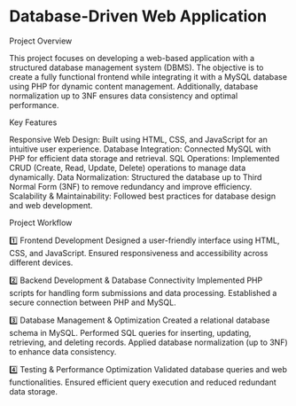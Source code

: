 # Database-Driven Web Application
Project Overview

This project focuses on developing a web-based application with a structured database management system (DBMS). The objective is to create a fully functional frontend while integrating it with a MySQL database using PHP for dynamic content management. Additionally, database normalization up to 3NF ensures data consistency and optimal performance.

Key Features

Responsive Web Design: Built using HTML, CSS, and JavaScript for an intuitive user experience.
Database Integration: Connected MySQL with PHP for efficient data storage and retrieval.
SQL Operations: Implemented CRUD (Create, Read, Update, Delete) operations to manage data dynamically.
Data Normalization: Structured the database up to Third Normal Form (3NF) to remove redundancy and improve efficiency.
Scalability & Maintainability: Followed best practices for database design and web development.

Project Workflow

1️⃣ Frontend Development
Designed a user-friendly interface using HTML, CSS, and JavaScript.
Ensured responsiveness and accessibility across different devices.

2️⃣ Backend Development & Database Connectivity
Implemented PHP scripts for handling form submissions and data processing.
Established a secure connection between PHP and MySQL.

3️⃣ Database Management & Optimization
Created a relational database schema in MySQL.
Performed SQL queries for inserting, updating, retrieving, and deleting records.
Applied database normalization (up to 3NF) to enhance data consistency.

4️⃣ Testing & Performance Optimization
Validated database queries and web functionalities.
Ensured efficient query execution and reduced redundant data storage.
